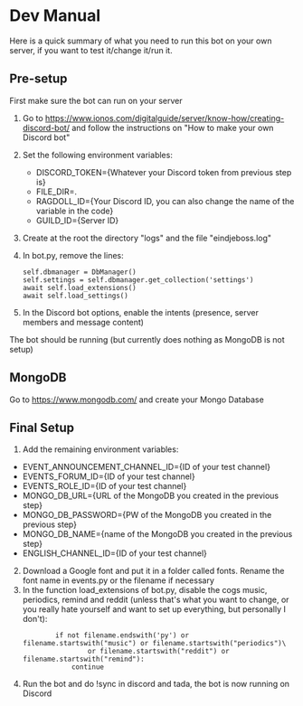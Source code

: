 # Dev Manual

Here is a quick summary of what you need to run this bot on your own server, if you want to test it/change it/run it.

## Pre-setup

First make sure the bot can run on your server

1) Go to https://www.ionos.com/digitalguide/server/know-how/creating-discord-bot/ and follow the instructions on "How 
to make your own Discord bot"
2) Set the following environment variables:
   - DISCORD_TOKEN={Whatever your Discord token from previous step is}
   - FILE_DIR=.
   - RAGDOLL_ID={Your Discord ID, you can also change the name of the variable in the code}
   - GUILD_ID={Server ID}
3) Create at the root the directory "logs" and the file "eindjeboss.log"
4) In bot.py, remove the lines:
    ```
    self.dbmanager = DbManager()
    self.settings = self.dbmanager.get_collection('settings')
    await self.load_extensions()
    await self.load_settings()
    ```

5) In the Discord bot options, enable the intents (presence, server members and message content)

The bot should be running (but currently does nothing as MongoDB is not setup)

## MongoDB

Go to https://www.mongodb.com/ and create your Mongo Database

## Final Setup

1) Add the remaining environment variables: 
  - EVENT_ANNOUNCEMENT_CHANNEL_ID={ID of your test channel}
  - EVENTS_FORUM_ID={ID of your test channel}
  - EVENTS_ROLE_ID={ID of your test channel}
  - MONGO_DB_URL={URL of the MongoDB you created in the previous step}
  - MONGO_DB_PASSWORD={PW of the MongoDB you created in the previous step}
  - MONGO_DB_NAME={name of the MongoDB you created in the previous step}
  - ENGLISH_CHANNEL_ID={ID of your test channel}

2) Download a Google font and put it in a folder called fonts. Rename the font name in events.py or the filename 
if necessary
3) In the function load_extensions of bot.py, disable the cogs music, periodics, remind and reddit (unless that's what
you want to change, or you really hate yourself and want to set up everything, but personally I don't):
    ```
            if not filename.endswith('py') or filename.startswith("music") or filename.startswith("periodics")\
                    or filename.startswith("reddit") or filename.startswith("remind"):
                continue
    ```
4) Run the bot and do !sync in discord and tada, the bot is now running on Discord